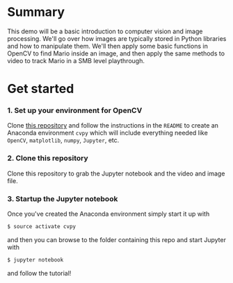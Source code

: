 # Summary

This demo will be a basic introduction to computer vision and image processing. We'll go over how images are typically stored in Python libraries and how to manipulate them. We'll then apply some basic functions in OpenCV to find Mario inside an image, and then apply the same methods to video to track Mario in a SMB level playthrough.

# Get started

### 1. Set up your environment for OpenCV
Clone [this repository](https://github.com/alkasm/cvpy) and follow the instructions in the `README` to create an Anaconda environment `cvpy` which will include everything needed like `OpenCV`, `matplotlib`, `numpy`, `Jupyter`, etc.

### 2. Clone this repository
Clone this repository to grab the Jupyter notebook and the video and image file.

### 3. Startup the Jupyter notebook
Once you've created the Anaconda environment simply start it up with
```bash
$ source activate cvpy
```
and then you can browse to the folder containing this repo and start Jupyter with
```bash
$ jupyter notebook 
```
and follow the tutorial!
